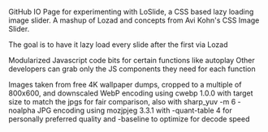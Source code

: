 GitHub IO Page for experimenting with LoSlide, a CSS based lazy loading image slider.
A mashup of Lozad and concepts from Avi Kohn's CSS Image Slider.

The goal is to have it lazy load every slide after the first via Lozad

Modularized Javascript code bits for certain functions like autoplay
Other developers can grab only the JS components they need for each function

Images taken from free 4K wallpaper dumps, cropped to a multiple of 800x600, and downscaled
WebP encoding using cwebp 1.0.0 with target size to match the jpgs for fair comparison, also with sharp_yuv -m 6 -noalpha
JPG encoding using mozjpjeg 3.3.1 with -quant-table 4 for personally preferred quality and -baseline to optimize for decode speed
